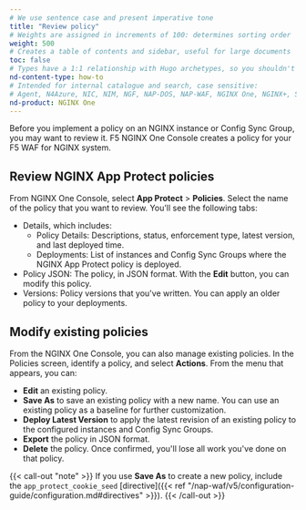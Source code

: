 ```yaml
---
# We use sentence case and present imperative tone
title: "Review policy"
# Weights are assigned in increments of 100: determines sorting order
weight: 500
# Creates a table of contents and sidebar, useful for large documents
toc: false
# Types have a 1:1 relationship with Hugo archetypes, so you shouldn't need to change this
nd-content-type: how-to
# Intended for internal catalogue and search, case sensitive:
# Agent, N4Azure, NIC, NIM, NGF, NAP-DOS, NAP-WAF, NGINX One, NGINX+, Solutions, Unit
nd-product: NGINX One
---
```


Before you implement a policy on an NGINX instance or Config Sync Group, you may want to review it. F5 NGINX One Console creates a policy for your F5 WAF for NGINX system.

## Review NGINX App Protect policies

From NGINX One Console, select **App Protect** > **Policies**. Select the name of the policy that you want to review. You'll see the following tabs:

- Details, which includes:
  - Policy Details: Descriptions, status, enforcement type, latest version, and last deployed time.
  - Deployments: List of instances and Config Sync Groups where the NGINX App Protect policy is deployed.
- Policy JSON: The policy, in JSON format. With the **Edit** button, you can modify this policy.
- Versions: Policy versions that you've written. You can apply an older policy to your deployments.

## Modify existing policies

From the NGINX One Console, you can also manage existing policies. In the Policies screen, identify a policy, and select **Actions**. From the menu that appears, you can:

- **Edit** an existing policy.
- **Save As** to save an existing policy with a new name. You can use an existing policy as a baseline for further customization.
- **Deploy Latest Version** to apply the latest revision of an existing policy to the configured instances and Config Sync Groups.
- **Export** the policy in JSON format.
- **Delete** the policy. Once confirmed, you'll lose all work you've done on that policy.

{{< call-out "note" >}}
If you use **Save As** to create a new policy, include the `app_protect_cookie_seed` [directive]({{< ref "/nap-waf/v5/configuration-guide/configuration.md#directives" >}}).
{{< /call-out >}}
